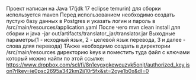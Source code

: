 Проект написан на Java 17(jdk 17 eclipse temurin) для сборки используется maven
Перед использованием необходимо создать пустую базу данных в Postgres и указать логин и пароль в /src/main/resources/application.yaml
После чего mvn clean install для сборки и java -jar out/artifacts/translator_jar/translator.jar
Выходные параметры(1 - исходный язык, 2 - целевой язык перевода, 3 и далее - слова дляя перевода)
ТАкже необходимо создать в директории /src/main/resources директорию keys и поместить туда файл с ключами который можно найти по этой ссылке: https://www.dropbox.com/scl/fi/8n1evgxgkewcuzvk5onjt/authorized_key.json?rlkey=ie0psc2695a342km2jj10r5fx&st=2oye1b0x&dl=0
